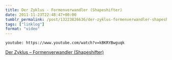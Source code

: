 ```yaml
---
title: Der Zyklus - Formenverwandler (Shapeshifter)
date: 2011-11-23T22:48:47+00:00
tumblr_permalink: /post/13223826636/der-zyklus-formenverwandler-shapeshifter
tags: ["linklog"]
format: "video"
---
```


`youtube: https://www.youtube.com/watch?v=kBKRYBwguqk`

[Der Zyklus &#8211; Formenverwandler (Shapeshifter)][1]

[1]: https://www.youtube.com/watch?v=kBKRYBwguqk
